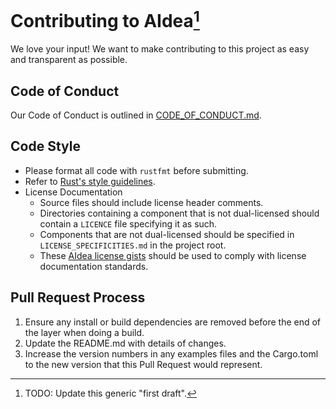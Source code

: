 # Contributing to AIdea[^1]

We love your input! We want to make contributing to this project as easy and transparent as possible.

## Code of Conduct
Our Code of Conduct is outlined in [CODE_OF_CONDUCT.md](./CODE_OF_CONDUCT.md).

## Code Style
- Please format all code with `rustfmt` before submitting.
- Refer to [Rust's style guidelines](https://doc.rust-lang.org/1.0.0/style/README.html).
- License Documentation
  - Source files should include license header comments.
  - Directories containing a component that is not dual-licensed should contain a `LICENCE` file specifying it as such.
  - Components that are not dual-licensed should be specified in `LICENSE_SPECIFICITIES.md` in the project root.
  - These [AIdea license gists](https://gist.github.com/jasoncavinder/8018928dc3e2d59b6624450a5b5b3b37) should be used to comply with license documentation standards.

## Pull Request Process
1. Ensure any install or build dependencies are removed before the end of the layer when doing a build.
2. Update the README.md with details of changes.
3. Increase the version numbers in any examples files and the Cargo.toml to the new version that this Pull Request would represent.

[^1]: TODO: Update this generic "first draft".
